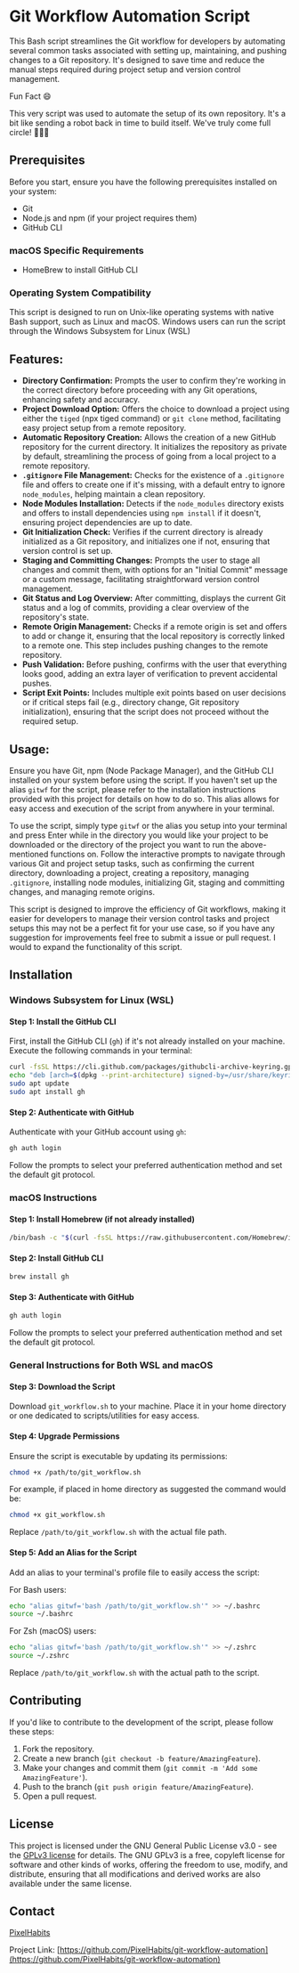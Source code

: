 # Git Workflow Automation Script

This Bash script streamlines the Git workflow for developers by automating several common tasks associated with setting up, maintaining, and pushing changes to a Git repository. It's designed to save time and reduce the manual steps required during project setup and version control management.

Fun Fact 😄

This very script was used to automate the setup of its own repository. It's a bit like sending a robot back in time to build itself. We've truly come full circle! 🤖🔄😂

## Prerequisites

Before you start, ensure you have the following prerequisites installed on your system:

- Git
- Node.js and npm (if your project requires them)
- GitHub CLI

### macOS Specific Requirements
- HomeBrew to install GitHub CLI
  
### Operating System Compatibility

This script is designed to run on Unix-like operating systems with native Bash support, such as Linux and macOS. Windows users can run the script through the Windows Subsystem for Linux (WSL)

## Features:

- **Directory Confirmation:** Prompts the user to confirm they're working in the correct directory before proceeding with any Git operations, enhancing safety and accuracy.
- **Project Download Option:** Offers the choice to download a project using either the `tiged` (npx tiged command) or `git clone` method, facilitating easy project setup from a remote repository.
- **Automatic Repository Creation:** Allows the creation of a new GitHub repository for the current directory. It initializes the repository as private by default, streamlining the process of going from a local project to a remote repository.
- **`.gitignore` File Management:** Checks for the existence of a `.gitignore` file and offers to create one if it's missing, with a default entry to ignore `node_modules`, helping maintain a clean repository.
- **Node Modules Installation:** Detects if the `node_modules` directory exists and offers to install dependencies using `npm install` if it doesn't, ensuring project dependencies are up to date.
- **Git Initialization Check:** Verifies if the current directory is already initialized as a Git repository, and initializes one if not, ensuring that version control is set up.
- **Staging and Committing Changes:** Prompts the user to stage all changes and commit them, with options for an "Initial Commit" message or a custom message, facilitating straightforward version control management.
- **Git Status and Log Overview:** After committing, displays the current Git status and a log of commits, providing a clear overview of the repository's state.
- **Remote Origin Management:** Checks if a remote origin is set and offers to add or change it, ensuring that the local repository is correctly linked to a remote one. This step includes pushing changes to the remote repository.
- **Push Validation:** Before pushing, confirms with the user that everything looks good, adding an extra layer of verification to prevent accidental pushes.
- **Script Exit Points:** Includes multiple exit points based on user decisions or if critical steps fail (e.g., directory change, Git repository initialization), ensuring that the script does not proceed without the required setup.

## Usage:

Ensure you have Git, npm (Node Package Manager), and the GitHub CLI installed on your system before using the script. If you haven't set up the alias `gitwf` for the script, please refer to the installation instructions provided with this project for details on how to do so. This alias allows for easy access and execution of the script from anywhere in your terminal.

To use the script, simply type `gitwf` or the alias you setup into your terminal and press Enter while in the directory you would like your project to be downloaded or the directory of the project you want to run the above-mentioned functions on. Follow the interactive prompts to navigate through various Git and project setup tasks, such as confirming the current directory, downloading a project, creating a repository, managing `.gitignore`, installing node modules, initializing Git, staging and committing changes, and managing remote origins.

This script is designed to improve the efficiency of Git workflows, making it easier for developers to manage their version control tasks and project setups this may not be a perfect fit for your use case, so if you have any suggestion for improvements feel free to submit a issue or pull request. I would to expand the functionality of this script.

## Installation

### Windows Subsystem for Linux (WSL)

#### Step 1: Install the GitHub CLI

First, install the GitHub CLI (`gh`) if it's not already installed on your machine. Execute the following commands in your terminal:

```sh
curl -fsSL https://cli.github.com/packages/githubcli-archive-keyring.gpg | sudo dd of=/usr/share/keyrings/githubcli-archive-keyring.gpg
echo "deb [arch=$(dpkg --print-architecture) signed-by=/usr/share/keyrings/githubcli-archive-keyring.gpg] https://cli.github.com/packages stable main" | sudo tee /etc/apt/sources.list.d/github-cli.list > /dev/null
sudo apt update
sudo apt install gh
```

#### Step 2: Authenticate with GitHub

Authenticate with your GitHub account using `gh`:

```sh
gh auth login
```

Follow the prompts to select your preferred authentication method and set the default git protocol.

### macOS Instructions

#### Step 1: Install Homebrew (if not already installed)

```sh
/bin/bash -c "$(curl -fsSL https://raw.githubusercontent.com/Homebrew/install/HEAD/install.sh)"
```

#### Step 2: Install GitHub CLI

```sh
brew install gh
```

#### Step 3: Authenticate with GitHub

```sh
gh auth login
```

Follow the prompts to select your preferred authentication method and set the default git protocol.

### General Instructions for Both WSL and macOS

#### Step 3: Download the Script

Download `git_workflow.sh` to your machine. Place it in your home directory or one dedicated to scripts/utilities for easy access.

#### Step 4: Upgrade Permissions

Ensure the script is executable by updating its permissions:

```sh
chmod +x /path/to/git_workflow.sh
```

For example, if placed in home directory as suggested the command would be:

```sh
chmod +x git_workflow.sh
```

Replace `/path/to/git_workflow.sh` with the actual file path.

#### Step 5: Add an Alias for the Script

Add an alias to your terminal's profile file to easily access the script:

For Bash users:

```sh
echo "alias gitwf='bash /path/to/git_workflow.sh'" >> ~/.bashrc
source ~/.bashrc
```

For Zsh (macOS) users:

```sh
echo "alias gitwf='bash /path/to/git_workflow.sh'" >> ~/.zshrc
source ~/.zshrc
```

Replace `/path/to/git_workflow.sh` with the actual path to the script.

## Contributing

If you'd like to contribute to the development of the script, please follow these steps:

1. Fork the repository.
2. Create a new branch (`git checkout -b feature/AmazingFeature`).
3. Make your changes and commit them (`git commit -m 'Add some AmazingFeature'`).
4. Push to the branch (`git push origin feature/AmazingFeature`).
5. Open a pull request.

## License

This project is licensed under the GNU General Public License v3.0 - see the [GPLv3 license](https://www.gnu.org/licenses/gpl-3.0.en.html) for details. The GNU GPLv3 is a free, copyleft license for software and other kinds of works, offering the freedom to use, modify, and distribute, ensuring that all modifications and derived works are also available under the same license.

## Contact

[PixelHabits](https://github.com/PixelHabits)

Project Link: [https://github.com/PixelHabits/git-workflow-automation](https://github.com/PixelHabits/git-workflow-automation)
